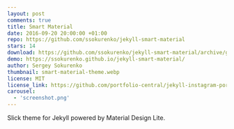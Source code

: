 ```yaml
---
layout: post
comments: true
title: Smart Material
date: 2016-09-20 20:00:00 +01:00
repo: https://github.com/ssokurenko/jekyll-smart-material
stars: 14
download: https://github.com/ssokurenko/jekyll-smart-material/archive/gh-pages.zip
demo: https://ssokurenko.github.io/jekyll-smart-material/
author: Sergey Sokurenko
thumbnail: smart-material-theme.webp
license: MIT
license_link: https://github.com/portfolio-central/jekyll-instagram-portfolio-theme/blob/gh-pages/LICENSE.md
carousel:
  - 'screenshot.png'
---
```


Slick theme for Jekyll powered by Material Design Lite.
